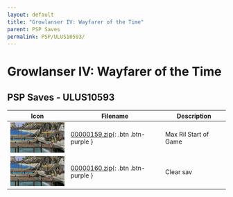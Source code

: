 ```yaml
---
layout: default
title: "Growlanser IV: Wayfarer of the Time"
parent: PSP Saves
permalink: PSP/ULUS10593/
---
```

# Growlanser IV: Wayfarer of the Time

## PSP Saves - ULUS10593

| Icon | Filename | Description |
|------|----------|-------------|
| ![Growlanser IV: Wayfarer of the Time](ICON0.PNG) | [00000159.zip](00000159.zip){: .btn .btn-purple } | Max Ril Start of Game |
| ![Growlanser IV: Wayfarer of the Time](ICON0.PNG) | [00000160.zip](00000160.zip){: .btn .btn-purple } | Clear sav |
